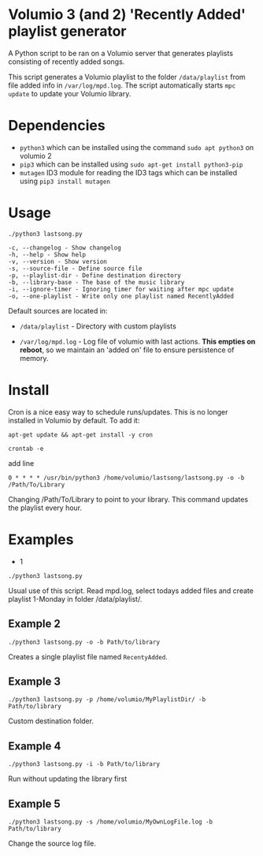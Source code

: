 # Volumio 3 (and 2) 'Recently Added' playlist generator

A Python script to be ran on a Volumio server that generates playlists consisting of recently added songs. 

This script generates a Volumio playlist to the folder `/data/playlist` from file added info in `/var/log/mpd.log`. The script automatically starts `mpc update` to update your Volumio library. 

# Dependencies

* `python3` which can be installed using the command `sudo apt python3` on volumio 2
* `pip3` which can be installed using `sudo apt-get install python3-pip`
* `mutagen` ID3 module for reading the ID3 tags which can be installed using `pip3 install mutagen`

# Usage

`./python3 lastsong.py`
```
-c, --changelog - Show changelog 
-h, --help - Show help 
-v, --version - Show version 
-s, --source-file - Define source file 
-p, --playlist-dir - Define destination directory 
-b, --library-base - The base of the music library
-i, --ignore-timer - Ignoring timer for waiting after mpc update 
-o, --one-playlist - Write only one playlist named RecentlyAdded 
```
Default sources are located in: 

* `/data/playlist` - Directory with custom playlists

* `/var/log/mpd.log` - Log file of volumio with last actions. **This empties on reboot**, so we maintain an 'added on' file to ensure persistence of memory. 

# Install

Cron is a nice easy way to schedule runs/updates. This is no longer installed in Volumio by default. To add it:

`apt-get update && apt-get install -y cron`

`crontab -e`

add line

`0 * * * * /usr/bin/python3 /home/volumio/lastsong/lastsong.py -o -b /Path/To/Library`

Changing /Path/To/Library to point to your library. This command updates the playlist every hour.

# Examples

- 1

`./python3 lastsong.py`

Usual use of this script. Read mpd.log, select todays added files and create playlist 1-Monday in folder /data/playlist/. 

## Example 2

`./python3 lastsong.py -o -b Path/to/library`

Creates a single playlist file named `RecentyAdded`. 

## Example 3 

`./python3 lastsong.py -p /home/volumio/MyPlaylistDir/ -b Path/to/library`

Custom destination folder. 

## Example 4

`./python3 lastsong.py -i -b Path/to/library`

Run without updating the library first

## Example 5

`./python3 lastsong.py -s /home/volumio/MyOwnLogFile.log -b Path/to/library`

Change the source log file. 
